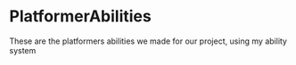 # PlatformerAbilities
These are the platformers abilities we made for our project, using my ability system
